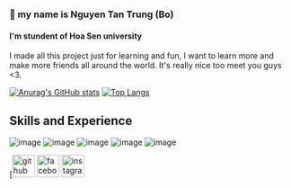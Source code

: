###  👋 my name is Nguyen Tan Trung (Bo) 
#### I'm stundent of Hoa Sen university

I made all this project just for learning and fun, I want to learn more and make more friends all around the world. It's really nice too meet you guys <3. 

[![Anurag's GitHub stats](https://github-readme-stats.vercel.app/api?username=nguyentantrung2000)](https://github.com/anuraghazra/github-readme-stats)
[![Top Langs](https://github-readme-stats.vercel.app/api/top-langs/?username=nguyentantrung2000&layout=compact)](https://github.com/anuraghazra/github-readme-stats)


## Skills and Experience
![image](https://user-images.githubusercontent.com/77191389/124756976-4e13c780-df57-11eb-817f-d2845b5a61ad.png)
![image](https://user-images.githubusercontent.com/77191389/124756569-caf27180-df56-11eb-8191-94e4032d8a93.png) 
![image](https://user-images.githubusercontent.com/77191389/124756648-e493b900-df56-11eb-933b-27bb8945a117.png) 
![image](https://user-images.githubusercontent.com/77191389/124756772-0ab95900-df57-11eb-8f8a-179e95e01695.png)
![image](https://user-images.githubusercontent.com/77191389/124756867-26246400-df57-11eb-84da-78e4efade156.png)

[[<img src='https://cdn.jsdelivr.net/npm/simple-icons@3.0.1/icons/github.svg' alt='github' height='40'>](https://github.com/nguyentantrung2000)  [<img src='https://cdn.jsdelivr.net/npm/simple-icons@3.0.1/icons/facebook.svg' alt='facebook' height='40'>](https://www.facebook.com/https://www.facebook.com/nguyentantrung0/)  [<img src='https://cdn.jsdelivr.net/npm/simple-icons@3.0.1/icons/instagram.svg' alt='instagram' height='40'>](https://www.instagram.com/https://www.instagram.com/tenrungone_//)  






